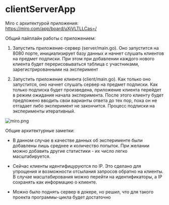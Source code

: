# clientServerApp

Miro с архитектурой приложения: https://miro.com/app/board/uXjVLTLLCas=/

Общий пайплайн работы с приложением:

1) Запустить приложение-сервер (server/main.go). Оно запустится на 8080 порте, инициализирует базу данных и начнет слушать клиентов на предмет подписки. При этом при добавлении каждого нового клиента будет перерисовываться таблица с участниками, зарегистрированными на эксперимент

2) Запустить приложение клиента (client/main.go). Как только оно запустится, оно начнет слушать сервер на предмет подписки. Как только подписка будет произведена, приложение клиента перейдет в режим ожидания начала эксперимента. После этого клиенту будет предложено вводить свои варианты ответа до тех пор, пока он не отгадает либо эксперимент не закончится. Процесс подписки на эксперименты итеративный.

![miro.png](Miro)

Общие архитектурные заметки:

* В данном случае в качестве данных об эксперименте были добавлены лишь среднее и количество попыток. При желании можно добавить другие статистики - их число легко масштабируется.

* Сейчас клиенты идентифицуруются по IP. Это сделано для упрощения и возможности отсылания запросов обратно на клиенты. В случае масштабирования можно перейти на идентификаторы, а IP сохранять как информацию о клиенте.

* Можно было поднять сервер в докере, но решил, что для такого проекта программы-цикла будет достаточно
